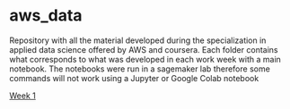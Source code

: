 # aws_data

Repository with all the material developed during the specialization in applied data science offered by AWS and coursera. Each folder contains what corresponds to what was developed in each work week with a main notebook. The notebooks were run in a sagemaker lab therefore some commands will not work using a Jupyter or Google Colab notebook

[Week 1](https://github.com/esjerome/aws_data/blob/main/automl-datasets-ml-models/week_1/week_1/C1_W1_Assignment.ipynb)
